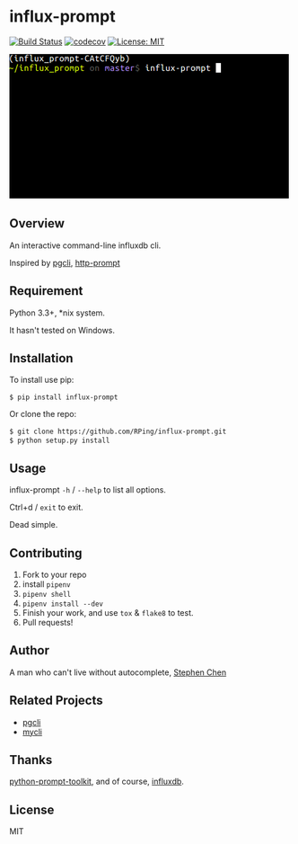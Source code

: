 influx-prompt
===============================
[![Build Status](https://travis-ci.org/RPing/influx-prompt.svg?branch=master)](https://travis-ci.org/RPing/influx-prompt)
[![codecov](https://codecov.io/gh/RPing/influx-prompt/branch/master/graph/badge.svg)](https://codecov.io/gh/RPing/influx-prompt)
[![License: MIT](https://img.shields.io/badge/License-MIT-yellow.svg)](https://opensource.org/licenses/MIT)


<img src="screenshot.gif" />

Overview
--------

An interactive command-line influxdb cli.

Inspired by [pgcli](https://github.com/dbcli/pgcli), [http-prompt
](https://github.com/eliangcs/http-prompt)

Requirement
--------
Python 3.3+, *nix system.

It hasn't tested on Windows.

Installation
--------------------

To install use pip:

    $ pip install influx-prompt

Or clone the repo:

    $ git clone https://github.com/RPing/influx-prompt.git
    $ python setup.py install

Usage
------------
influx-prompt `-h` / `--help` to list all options.

Ctrl+d / `exit` to exit.

Dead simple.

Contributing
------------

1. Fork to your repo
2. install `pipenv`
3. `pipenv shell`
4. `pipenv install --dev`
5. Finish your work, and use `tox` & `flake8` to test.
6. Pull requests!


Author
------------

A man who can't live without autocomplete, [Stephen Chen](https://github.com/RPing)

Related Projects
------------
- [pgcli](https://github.com/dbcli/pgcli)
- [mycli](https://github.com/dbcli/mycli)

Thanks
------------
[python-prompt-toolkit](https://github.com/jonathanslenders/python-prompt-toolkit), and of course, [influxdb](https://www.influxdata.com).


License
------------

MIT
